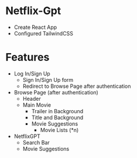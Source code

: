 # Netflix-Gpt
- Create React App
- Configured TailwindCSS
# Features
- Log In/Sign Up
     - Sign In/Sign Up form
     - Redirect to Browse Page after authentication
- Browse Page (after authentication)
     - Header
     - Main Movie
          - Trailer in Background
          - Title and Background
          - Movie Suggestions
               - Movie Lists (*n)
- NetflixGPT
    - Search Bar
    - Movie Suggestions
